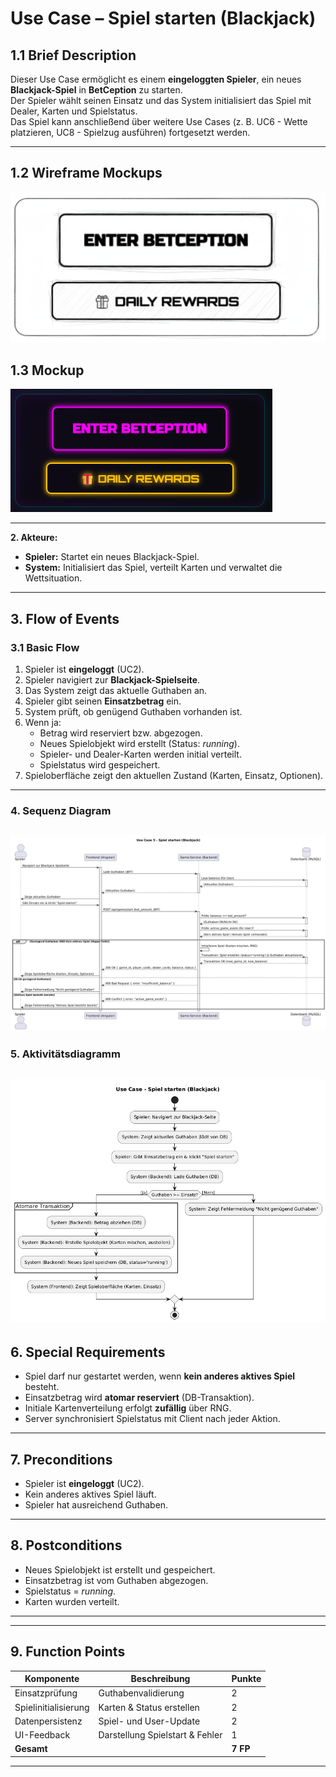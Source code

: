 # Use Case – Spiel starten (Blackjack)

## 1.1 Brief Description
Dieser Use Case ermöglicht es einem **eingeloggten Spieler**, ein neues **Blackjack-Spiel** in **BetCeption** zu starten.  
Der Spieler wählt seinen Einsatz und das System initialisiert das Spiel mit Dealer, Karten und Spielstatus.  
Das Spiel kann anschließend über weitere Use Cases (z. B. UC6 - Wette platzieren, UC8 - Spielzug ausführen) fortgesetzt werden.

---
## 1.2 Wireframe Mockups
![alt text](../assets/Wireframe-mockups/Mockup-Spiel_Starten-wirecard.png)
## 1.3 Mockup
![alt text](../assets/mockups/Spiel-Starten-Daily-Rewards-Mockup.png)

---
<!--
## 1.3 Screenshots
- Startseite des Spiels mit Einsatzfeld  
- Nach Start: Tisch mit Karten  
- Anzeige von Einsatz und Guthaben  

*(Screenshots folgen später.)*

---
-->
**2. Akteure:**  
- **Spieler:** Startet ein neues Blackjack-Spiel.  
- **System:** Initialisiert das Spiel, verteilt Karten und verwaltet die Wettsituation.
---

## 3. Flow of Events

### 3.1 Basic Flow
1. Spieler ist **eingeloggt** (UC2).  
2. Spieler navigiert zur **Blackjack-Spielseite**.  
3. Das System zeigt das aktuelle Guthaben an.  
4. Spieler gibt seinen **Einsatzbetrag** ein.  
5. System prüft, ob genügend Guthaben vorhanden ist.  
6. Wenn ja:
   - Betrag wird reserviert bzw. abgezogen.
   - Neues Spielobjekt wird erstellt (Status: *running*).
   - Spieler- und Dealer-Karten werden initial verteilt.
   - Spielstatus wird gespeichert.
7. Spieloberfläche zeigt den aktuellen Zustand (Karten, Einsatz, Optionen).

---

### 4. Sequenz Diagram
![alt text](<../assets/Sequenzdiagramme/Sequenzdiagramm SpielStarten.png>)
---

### 5. Aktivitätsdiagramm
![alt text](<../assets/Aktivitätsdiagramme/Aktivitätsdiagramm Spiel-starten.png>)
---


## 6. Special Requirements
- Spiel darf nur gestartet werden, wenn **kein anderes aktives Spiel** besteht.  
- Einsatzbetrag wird **atomar reserviert** (DB-Transaktion).  
- Initiale Kartenverteilung erfolgt **zufällig** über RNG.
  <!--- RNG muss **kryptographisch sicher** sein.--> 
- Server synchronisiert Spielstatus mit Client nach jeder Aktion.
  <!--- Spielstatus wird persistiert in `games`-Tabelle.  -->
<!--- Das Spielobjekt enthält:
  - game_id  
  - player_id  
  - dealer_cards  
  - player_cards  
  - bet_amount  
  - status ("running", "finished")  
  - created_at -->
---

## 7. Preconditions
- Spieler ist **eingeloggt** (UC2).  
- Kein anderes aktives Spiel läuft.  
- Spieler hat ausreichend Guthaben.

---

## 8. Postconditions
- Neues Spielobjekt ist erstellt und gespeichert.  
- Einsatzbetrag ist vom Guthaben abgezogen.  
- Spielstatus = *running*.  
- Karten wurden verteilt.

---
<!--
### 5.1 Save changes / Sync with server
**Persistente Datenbanktabellen (Beispiel):**
```sql
INSERT INTO games (player_id, bet_amount, dealer_cards, player_cards, status, created_at)
VALUES (:player_id, :bet, :dealer_cards, :player_cards, 'running', NOW());
UPDATE users SET balance = balance - :bet WHERE id = :player_id;
```

Server antwortet mit:
```json
{
  "game_id": 123,
  "player_cards": ["10♠", "A♥"],
  "dealer_cards": ["7♣"],
  "balance": 950,
  "status": "running"
}
```
-->
---

## 9. Function Points
| Komponente | Beschreibung | Punkte |
|-------------|---------------|--------|
| Einsatzprüfung | Guthabenvalidierung | 2 |
| Spielinitialisierung | Karten & Status erstellen | 2 |
| Datenpersistenz | Spiel- und User-Update | 2 |
| UI-Feedback | Darstellung Spielstart & Fehler | 1 |
| **Gesamt** |  | **7 FP** |

---
<!--
## 7. Technische Hinweise
**API-Endpoint:**
```
POST /api/game/start
Authorization: Bearer <JWT>
Body: { "bet_amount": 50 }
```

**Antworten:**
```
200 OK { game_id, player_cards, dealer_cards, balance, status }
400 Bad Request { error: "insufficient_balance" }
409 Conflict { error: "active_game_exists" }
500 Internal Server Error { error: "server_error" }
```

**Serverlogik (Pseudocode):**
```pseudo
if user.balance < bet:
    return 400, { error: "insufficient_balance" }
if existsActiveGame(user.id):
    return 409, { error: "active_game_exists" }

cards = shuffleDeck()
player_cards = draw(cards, 2)
dealer_cards = draw(cards, 1)

transaction:
  insertGame(user.id, bet, player_cards, dealer_cards, "running")
  updateBalance(user.id, -bet)
commit

return 200, { game_id, player_cards, dealer_cards, balance: user.balance - bet, status: "running" }
```

---
-->
